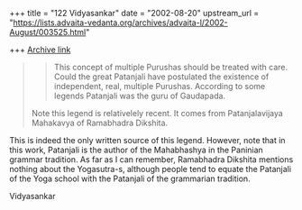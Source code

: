 +++
title = "122 Vidyasankar"
date = "2002-08-20"
upstream_url = "https://lists.advaita-vedanta.org/archives/advaita-l/2002-August/003525.html"

+++
[Archive link](https://lists.advaita-vedanta.org/archives/advaita-l/2002-August/003525.html)

>>
>> This concept of multiple Purushas should be treated with care.
>> Could the great Patanjali have postulated the existence of
>> independent, real, multiple Purushas. According to some legends
>> Patanjali was the guru of Gaudapada.
>
>Note this legend is relativelely recent.  It comes from Patanjalavijaya
>Mahakavya of Ramabhadra Dikshita.

This is indeed the only written source of this legend. However, note that
in this work, Patanjali is the author of the Mahabhashya in the Paninian
grammar tradition. As far as I can remember, Ramabhadra Dikshita mentions
nothing about the Yogasutra-s, although people tend to equate the Patanjali
of the Yoga school with the Patanjali of the grammarian tradition.

Vidyasankar

